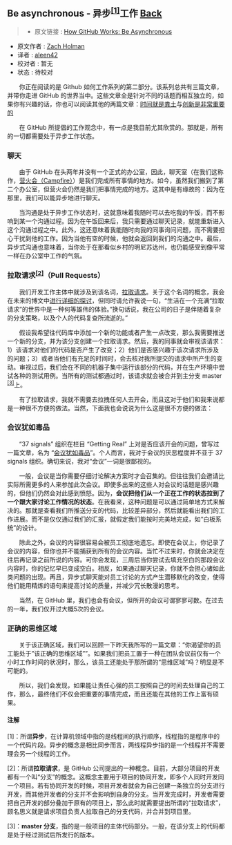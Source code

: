 ## Be asynchronous - 异步<sup>[[1]](#comment1)</sup>工作 [**Back**](./../translation.md)

> * 原文链接 : [How GitHub Works: Be Asynchronous](https://zachholman.com/posts/how-github-works-asynchronous/)
* 原文作者 : [Zach Holman](https://zachholman.com/about)
* 译者 : [aleen42](https://github.com/aleen42) 
* 校对者 : 暂无
* 状态 : 待校对

&nbsp; &nbsp; &nbsp; &nbsp;你正在阅读的是 Github 如何工作系列的第二部分。该系列总共有三篇文章，并带你走进 GitHub 的世界当中。这些文章全是针对不同的话题而相互独立的，如果你有兴趣的话，你也可以阅读其他的两篇文章：[时间就是粪土](./../hours_are_bullshit/hours_are_bullshit.md)与[创新是非常重要的](./../creativity_is_important/creativity_is_important.md)

&nbsp; &nbsp; &nbsp; &nbsp;在 GitHub 所提倡的工作观念中，有一点是我目前尤其欣赏的。那就是，所有的一切都需要处于异步工作状态。

### 聊天

&nbsp; &nbsp; &nbsp; &nbsp;由于 GitHub 在头两年并没有一个正式的办公室，因此，聊天室（在我们这称作，[营火会（Campfire）](http://campfirenow.com/)）是我们完成所有事情的地方。如今，虽然我们搬到了第二个办公室，但营火会仍然是我们把事情完成的地方。这其中是有缘故的：因为在那里，我们可以能异步地进行聊天。

&nbsp; &nbsp; &nbsp; &nbsp;当沟通是处于异步工作状态时，这就意味着我随时可以去吃我的午饭，而不影响到某一个沟通过程。因为在午饭回来后，我只需要通过聊天记录，就能重新进入这个沟通过程之中。此外，这还意味着我能随时向我的同事询问问题，而不需要担心干扰到他的工作。因为当他有空的时候，他就会返回到我们的沟通之中。最后，异步式沟通也意味着，当你处于在那看似乡村的明尼苏达州，也仍能感受到像平常一样在办公室中工作的气氛。

### 拉取请求<sup>[[2]](#comment2)</sup>（Pull Requests）

&nbsp; &nbsp; &nbsp; &nbsp;我们开发工作主体中就涉及到该名词，[拉取请求](https://github.com/features/projects/codereview#codereview_bucket)。关于这个名词的概念，我会在未来的博文中[进行详细的探讨](http://zachholman.com/talks)，但同时请允许我说一句，“生活在一个充满“拉取请求”的世界中是一种何等雄伟的体验。”换句话说，我在公司的日子是伴随着复杂的分支策略，以及个人的代码复查所流逝的。”

&nbsp; &nbsp; &nbsp; &nbsp;假设我希望往代码库中添加一个新的功能或者产生一点改变，那么我需要推送一个新的分支，并为该分支创建一个拉取请求。然后，我的同事就会审视该请求：1）该请求对他们的代码是否产生了改变；2）他们是否感兴趣于该次请求所涉及的问题；3）或者当他们有充足的时间时，会去核对我所提交的请求中所产生的变动。审视过后，我们会在不同的机器子集中运行该部分的代码，并在生产环境中尝试各种的测试用例。当所有的测试都通过时，该请求就会被合并到主分支 master <sup>[[3]](#comment3)</sup>上。

&nbsp; &nbsp; &nbsp; &nbsp;有了拉取请求，我就不需要去拉拽任何人去开会，而且这对于他们和我来说都是一种很不方便的做法。当然，下面我也会说说为什么这是很不方便的做法：

### 会议犹如毒品

&nbsp; &nbsp; &nbsp; &nbsp;“37 signals” 组织在栏目 “Getting Real” 上对是否应该开会的问题，曾写过一篇文章，名为 “[会议犹如毒品](http://gettingreal.37signals.com/ch07_Meetings_Are_Toxic.php)”。个人而言，我对于会议的厌恶程度并不亚于 37 signals 组织。确切来说，我对“会议”一词是很鄙视的。

&nbsp; &nbsp; &nbsp; &nbsp;一般，会议是当你需要仔细讨论解决方案时才会召集的。但往往我们会邀请比实际所需更多的人来参加此次会议。即使多出来的这些人对会议的话题是感兴趣的，但他们仍然会对此感到愤怒。因为，**会议把他们从一个正在工作的状态拉到了一个跟大家讨论工作情况的状态**。在我看来，这种问题是可以通过简单地方式来解决的。那就是查看我们所推送分支的代码，比较差异部分，然后就能看出我们的工作进展。而不是仅仅通过我们的汇报，就假定我们能按时完美地完成，如“白板系统”的设计。

&nbsp; &nbsp; &nbsp; &nbsp;除此之外，会议的内容很容易会被员工彻底地遗忘。即使在会议上，你记录了会议的内容，但你也并不能捕获到所有的会议内容。当忙不过来时，你就会决定在往后再记录之前所说的内容。可你会发现，三周后当你尝试去填充空白的那段会议内容时，你的记忆早已变成空白。相反，如果通过聊天记录，你就不会担心诸如此类问题的出现。再且，异步式聊天能对员工讨论的方式产生潜移默化的改变，使得他们能用精炼的语句来提高讨论的质量，并减少冗长散漫的思考。

&nbsp; &nbsp; &nbsp; &nbsp;当然，在 GitHub 里，我们也会有会议，但所开的会议可谓寥寥可数。在过去的一年，我们仅开过大概5次的会议。

### 正确的思维区域

&nbsp; &nbsp; &nbsp; &nbsp;关于该正确区域，我们可以回顾一下昨天我所写的一篇文章：“你渴望你的员工能处于”该正确的思维区域””。如果我们把员工置于一种在团队会议前仅有一个小时工作时间的状况时，那么，该员工还能处于那所谓的“思维区域”吗？明显是不可能的。

&nbsp; &nbsp; &nbsp; &nbsp;所以，我们会发现，如果能让责任心强的员工按照自己的时间去处理自己的工作，那么，最终他们不仅会把重要的事情完成，而且还能在其他的工作上富有硕果。

#### 注解

<p id="comment1">[1]：所谓<strong>异步</strong>，在计算机领域中指的是线程间的执行顺序，线程指的是程序中的一个代码片段。异步的概念是相比同步而言，两线程异步指的是一个线程并不需要理会另一个线程的工作。</p>
<p id="comment2">[2]：所谓<strong>拉取请求</strong>，是 GitHub 公司提出的一种概念。目前，大部分项目的开发都有一个叫“分支”的概念。这概念主要用于项目的协同开发，即多个人同时开发同一个项目。若有协同开发的时候，项目开发者就会为自己创建一条独立的分支进行开发，而其他开发者的分支并不会影响到自身的分支。当开发完成时，开发者需要把自己开发的部分叠加于原有的项目上，那么此时就需要提出所谓的“拉取请求”，顾名思义就是请求项目负责人拉取自己的分支代码，并合并到项目里。</p>
<p id="comment3">[3]：<strong>master 分支</strong>，指的是一般项目的主体代码部分。一般，在该分支上的代码都是处于经过测试后所发行的版本。</p>